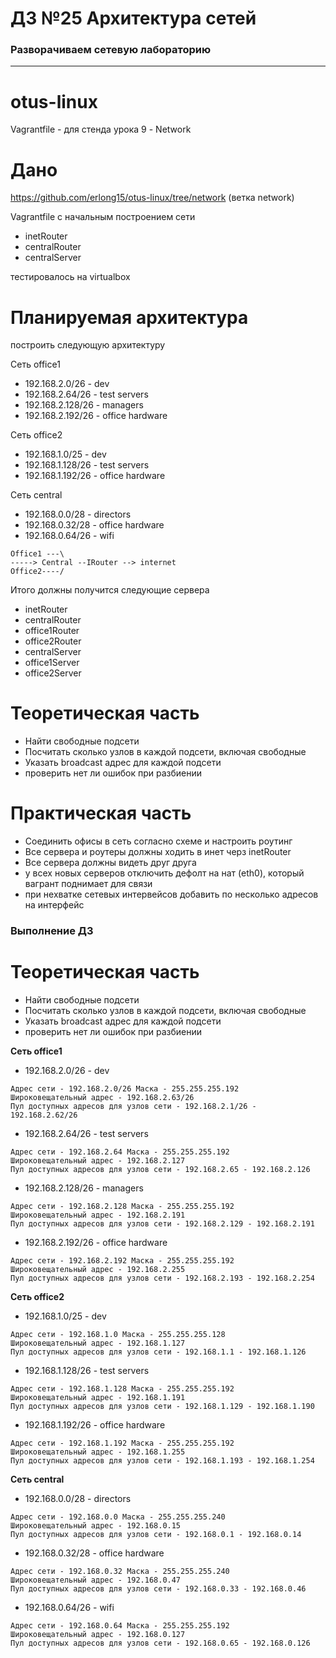 # ДЗ №25 Архитектура сетей
### Разворачиваем сетевую лабораторию
--------------------------------------------------------------------------------------------

# otus-linux
Vagrantfile - для стенда урока 9 - Network

# Дано
https://github.com/erlong15/otus-linux/tree/network
(ветка network)

Vagrantfile с начальным построением сети
- inetRouter
- centralRouter
- centralServer

тестировалось на virtualbox

# Планируемая архитектура
построить следующую архитектуру

Сеть office1
- 192.168.2.0/26 - dev
- 192.168.2.64/26 - test servers
- 192.168.2.128/26 - managers
- 192.168.2.192/26 - office hardware

Сеть office2
- 192.168.1.0/25 - dev
- 192.168.1.128/26 - test servers
- 192.168.1.192/26 - office hardware

Сеть central
- 192.168.0.0/28 - directors
- 192.168.0.32/28 - office hardware
- 192.168.0.64/26 - wifi

```
Office1 ---\
-----> Central --IRouter --> internet
Office2----/
```
Итого должны получится следующие сервера
- inetRouter
- centralRouter
- office1Router
- office2Router
- centralServer
- office1Server
- office2Server

# Теоретическая часть
- Найти свободные подсети
- Посчитать сколько узлов в каждой подсети, включая свободные
- Указать broadcast адрес для каждой подсети
- проверить нет ли ошибок при разбиении

# Практическая часть
- Соединить офисы в сеть согласно схеме и настроить роутинг
- Все сервера и роутеры должны ходить в инет черз inetRouter
- Все сервера должны видеть друг друга
- у всех новых серверов отключить дефолт на нат (eth0), который вагрант поднимает для связи
- при нехватке сетевых интервейсов добавить по несколько адресов на интерфейс


### Выполнение ДЗ

# Теоретическая часть
- Найти свободные подсети
- Посчитать сколько узлов в каждой подсети, включая свободные
- Указать broadcast адрес для каждой подсети
- проверить нет ли ошибок при разбиении

__Сеть office1__

- 192.168.2.0/26 - dev
```
Адрес сети - 192.168.2.0/26 Маска - 255.255.255.192
Широковещательный адрес - 192.168.2.63/26
Пул доступных адресов для узлов сети - 192.168.2.1/26 - 192.168.2.62/26
```

- 192.168.2.64/26 - test servers
```
Адрес сети - 192.168.2.64 Маска - 255.255.255.192
Широковещательный адрес - 192.168.2.127
Пул доступных адресов для узлов сети - 192.168.2.65 - 192.168.2.126
```

- 192.168.2.128/26 - managers
```
Адрес сети - 192.168.2.128 Маска - 255.255.255.192
Широковещательный адрес - 192.168.2.191
Пул доступных адресов для узлов сети - 192.168.2.129 - 192.168.2.191
```

- 192.168.2.192/26 - office hardware
```
Адрес сети - 192.168.2.192 Маска - 255.255.255.192
Широковещательный адрес - 192.168.2.255
Пул доступных адресов для узлов сети - 192.168.2.193 - 192.168.2.254
```

__Сеть office2__

- 192.168.1.0/25 - dev
```
Адрес сети - 192.168.1.0 Маска - 255.255.255.128
Широковещательный адрес - 192.168.1.127
Пул доступных адресов для узлов сети - 192.168.1.1 - 192.168.1.126
```

- 192.168.1.128/26 - test servers
```
Адрес сети - 192.168.1.128 Маска - 255.255.255.192
Широковещательный адрес - 192.168.1.191
Пул доступных адресов для узлов сети - 192.168.1.129 - 192.168.1.190
```

- 192.168.1.192/26 - office hardware
```
Адрес сети - 192.168.1.192 Маска - 255.255.255.192
Широковещательный адрес - 192.168.1.255
Пул доступных адресов для узлов сети - 192.168.1.193 - 192.168.1.254
```

__Сеть central__

- 192.168.0.0/28 - directors
```
Адрес сети - 192.168.0.0 Маска - 255.255.255.240
Широковещательный адрес - 192.168.0.15
Пул доступных адресов для узлов сети - 192.168.0.1 - 192.168.0.14
```

- 192.168.0.32/28 - office hardware
```
Адрес сети - 192.168.0.32 Маска - 255.255.255.240
Широковещательный адрес - 192.168.0.47
Пул доступных адресов для узлов сети - 192.168.0.33 - 192.168.0.46
```

- 192.168.0.64/26 - wifi 
```
Адрес сети - 192.168.0.64 Маска - 255.255.255.192
Широковещательный адрес - 192.168.0.127
Пул доступных адресов для узлов сети - 192.168.0.65 - 192.168.0.126
```
